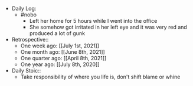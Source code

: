 - Daily Log:
    - #nobo
        - Left her home for 5 hours while I went into the office
        - She somehow got irritated in her left eye and it was very red and produced a lot of gunk
- Retrospective::
    - One week ago: [[July 1st, 2021]]
    - One month ago: [[June 8th, 2021]]
    - One quarter ago: [[April 8th, 2021]]
    - One year ago: [[July 8th, 2020]]
- Daily Stoic::
    - Take responsibility of where you life is, don't shift blame or whine
